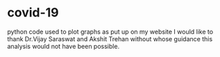 # covid-19
python code used to plot graphs as put up on my website
I would like to thank  Dr.Vijay Saraswat and Akshit Trehan without whose guidance this analysis would not have been possible.
